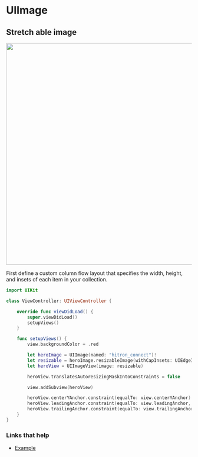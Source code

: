 # UIImage

## Stretch able image

<img src="https://github.com/jrasmusson/ios-starter-kit/blob/master/basics/UIImage/images/stretchable-image.png" width="600px"/>

First define a custom column flow layout that specifies the width, height, and insets of each item in your collection.


```swift
import UIKit

class ViewController: UIViewController {

    override func viewDidLoad() {
        super.viewDidLoad()
        setupViews()
    }

    func setupViews() {
        view.backgroundColor = .red

        let heroImage = UIImage(named: "hitron_connect")!
        let resizable = heroImage.resizableImage(withCapInsets: UIEdgeInsets(top: 0, left: 325, bottom: 0, right: 325), resizingMode: .stretch)
        let heroView = UIImageView(image: resizable)

        heroView.translatesAutoresizingMaskIntoConstraints = false

        view.addSubview(heroView)

        heroView.centerYAnchor.constraint(equalTo: view.centerYAnchor).isActive = true
        heroView.leadingAnchor.constraint(equalTo: view.leadingAnchor, constant: 8).isActive = true
        heroView.trailingAnchor.constraint(equalTo: view.trailingAnchor, constant: -8).isActive = true
    }
}
```

### Links that help

* [Example](https://stackoverflow.com/questions/35607634/set-stretching-parameters-for-images-programmatically-in-swift-for-ios)
